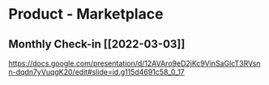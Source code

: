 # Product - Marketplace
## Monthly Check-in [[2022-03-03]]
https://docs.google.com/presentation/d/12AVAro9eD2jKc9VinSaGlcT3RVsnn-dqdn7yVuqgK20/edit#slide=id.g115d4691c58_0_17

